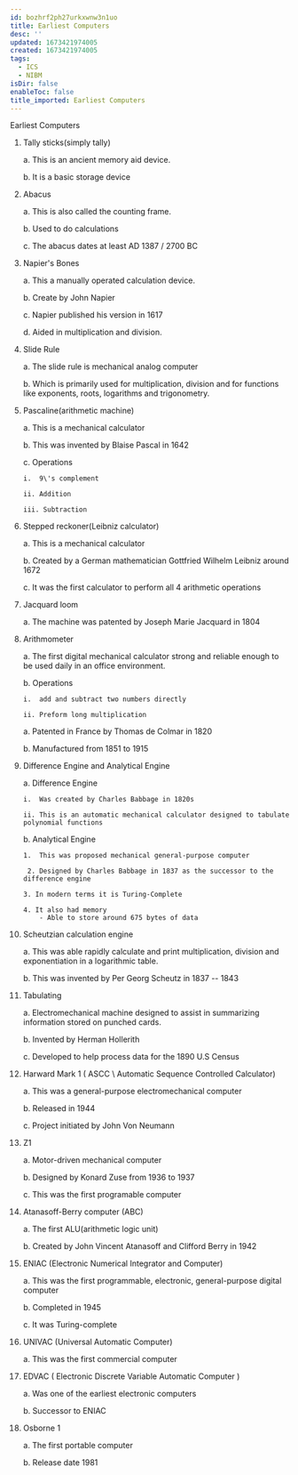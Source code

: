 ```yaml
---
id: bozhrf2ph27urkxwnw3n1uo
title: Earliest Computers
desc: ''
updated: 1673421974005
created: 1673421974005
tags:
  - ICS
  - NIBM
isDir: false
enableToc: false
title_imported: Earliest Computers
---
```


Earliest Computers


1.  Tally sticks(simply tally)

    a.  This is an ancient memory aid device.

    b.  It is a basic storage device


2.  Abacus

    a.  This is also called the counting frame.

    b.  Used to do calculations

    c.  The abacus dates at least AD 1387 / 2700 BC


3.  Napier\'s Bones

    a.  This a manually operated calculation device.

    b.  Create by John Napier

    c.  Napier published his version in 1617

    d.  Aided in multiplication and division.

4.  Slide Rule

    a.  The slide rule is mechanical analog computer

    b.  Which is primarily used for multiplication, division and for functions like exponents, roots, logarithms and trigonometry.


5.  Pascaline(arithmetic machine)

    a.  This is a mechanical calculator

    b.  This was invented by Blaise Pascal in 1642

    c.  Operations

        i.  9\'s complement

        ii. Addition

        iii. Subtraction


6.  Stepped reckoner(Leibniz calculator)

    a.  This is a mechanical calculator

    b.  Created by a German mathematician Gottfried Wilhelm Leibniz around 1672

    c.  It was the first calculator to perform all 4 arithmetic operations


7.  Jacquard loom

    a.  The machine was patented by Joseph Marie Jacquard in 1804



8.  Arithmometer

    a.  The first digital mechanical calculator strong and reliable enough to be used daily in an office environment.

    b.  Operations

        i.  add and subtract two numbers directly

        ii. Preform long multiplication
    a.  Patented in France by Thomas de Colmar in 1820

    b.  Manufactured from 1851 to 1915


9.  Difference Engine and Analytical Engine

    a.  Difference Engine

        i.  Was created by Charles Babbage in 1820s

        ii. This is an automatic mechanical calculator designed to tabulate polynomial functions
        
    b.  Analytical Engine

        1.  This was proposed mechanical general-purpose computer

         2. Designed by Charles Babbage in 1837 as the successor to the     difference engine

        3. In modern terms it is Turing-Complete
        
        4. It also had memory 
		    - Able to store around 675 bytes of data
        


10. Scheutzian calculation engine

    a.  This was able rapidly calculate and print multiplication, division and exponentiation in a logarithmic table.

    b.  This was invented by Per Georg Scheutz in 1837 -- 1843


11. Tabulating

    a.  Electromechanical machine designed to assist in summarizing information stored on punched cards.

    b.  Invented by Herman Hollerith

    c.  Developed to help process data for the 1890 U.S Census


12. Harward Mark 1 ( ASCC \\ Automatic Sequence Controlled Calculator)

    a.  This was a general-purpose electromechanical computer

    b.  Released in 1944

    c.  Project initiated by John Von Neumann


13. Z1

    a.  Motor-driven mechanical computer

    b.  Designed by Konard Zuse from 1936 to 1937

    c.  This was the first programable computer


14. Atanasoff-Berry computer (ABC)

    a.  The first ALU(arithmetic logic unit)

    b.  Created by John Vincent Atanasoff and Clifford Berry in 1942


15. ENIAC (Electronic Numerical Integrator and Computer)

    a.  This was the first programmable, electronic, general-purpose digital computer

    b.  Completed in 1945

    c.  It was Turing-complete


16. UNIVAC (Universal Automatic Computer)

    a.  This was the first commercial computer


17. EDVAC ( Electronic Discrete Variable Automatic Computer )

    a.  Was one of the earliest electronic computers

    b.  Successor to ENIAC


18. Osborne 1

    a.  The first portable computer

    b.  Release date 1981
